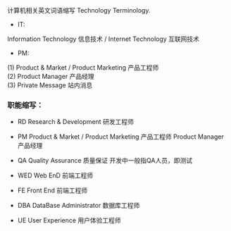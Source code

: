 计算机相关英文词语缩写 
Technology Terminology.

- IT: 

Information Technology 信息技术 / Internet Technology 互联网技术

- PM:

(1) Product & Market / Product Marketing	产品工程师   
(2) Product Manager 产品经理  
(3) Private Message 站内消息  

### 职能缩写：

- RD	Research & Development	研发工程师  
- PM  Product & Market / Product Marketing	产品工程师 Product Manager 产品经理  

- QA	Quality Assurance	质量保证 开发中一般指QA人员，即测试  
- WED	Web EnD	前端工程师  
- FE	Front End	前端工程师  
- DBA	DataBase Administrator	数据库工程师  
- UE	User Experience	用户体验工程师  
